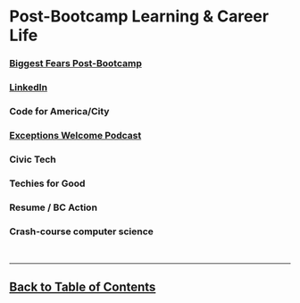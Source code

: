 # Post-Bootcamp Learning & Career Life

### [Biggest Fears Post-Bootcamp](https://docs.google.com/document/d/12PU7WN6YTF-XAswPaYOBFMwfJDoGDbtaaxMvhGj2xMQ/edit)

### [LinkedIn](https://www.linkedin.com)

### Code for America/City

### [Exceptions Welcome Podcast](http://www.exceptionswelcome.com/)

### Civic Tech

### Techies for Good

### Resume / BC Action

### Crash-course computer science

<br>

<hr>

## [Back to Table of Contents](./README.md)